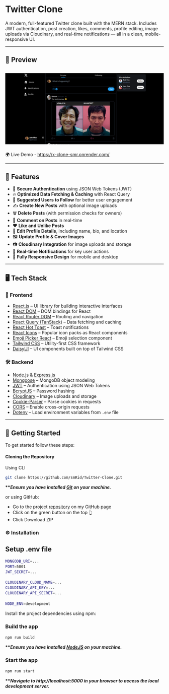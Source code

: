 # Twitter Clone 

A modern, full-featured Twitter clone built with the MERN stack. Includes JWT authentication, post creation, likes, comments, profile editing, image uploads via Cloudinary, and real-time notifications — all in a clean, mobile-responsive UI.

---


## 🔗 Preview

![Dashboard Preview](frontend/public/preview.png) 
--
🌍 Live Demo - https://x-clone-smr.onrender.com/

---

## 🚀 Features

- 🔐 **Secure Authentication** using JSON Web Tokens (JWT)
- 🔥 **Optimized Data Fetching & Caching** with React Query
- 👥 **Suggested Users to Follow** for better user engagement
- ✍️ **Create New Posts** with optional image uploads
- 🗑️ **Delete Posts** (with permission checks for owners)
- 💬 **Comment on Posts** in real-time
- ❤️ **Like and Unlike Posts**
- 📝 **Edit Profile Details**, including name, bio, and location
- 🖼️ **Update Profile & Cover Images**
- 📷 **Cloudinary Integration** for image uploads and storage
- 🔔 **Real-time Notifications** for key user actions
- 📱 **Fully Responsive Design** for mobile and desktop

---

## 🖥️ Tech Stack

### 🚀 Frontend

- [React.js](https://react.dev/) – UI library for building interactive interfaces
- [React DOM](https://react.dev/) – DOM bindings for React
- [React Router DOM](https://reactrouter.com/) – Routing and navigation
- [React Query (TanStack)](https://tanstack.com/query/latest) – Data fetching and caching
- [React Hot Toast](https://react-hot-toast.com/) – Toast notifications
- [React Icons](https://react-icons.github.io/react-icons/) – Popular icon packs as React components
- [Emoji Picker React](https://github.com/ealush/emoji-picker-react) – Emoji selection component
- [Tailwind CSS](https://tailwindcss.com/) – Utility-first CSS framework
- [DaisyUI](https://daisyui.com/) – UI components built on top of Tailwind CSS

### 🛠 Backend

- [Node.js](https://nodejs.org/) & [Express.js](https://expressjs.com/)
- [Mongoose](https://mongoosejs.com/) – MongoDB object modeling
- [JWT](https://jwt.io/) – Authentication using JSON Web Tokens
- [BcryptJS](https://github.com/dcodeIO/bcrypt.js) – Password hashing
- [Cloudinary](https://cloudinary.com/) – Image uploads and storage
- [Cookie-Parser](https://github.com/expressjs/cookie-parser) – Parse cookies in requests
- [CORS](https://github.com/expressjs/cors) – Enable cross-origin requests
- [Dotenv](https://github.com/motdotla/dotenv) – Load environment variables from `.env` file

---





## <a name="getting-started">🚀 Getting Started</a>

To get started follow these steps:

#### Cloning the Repository

Using CLI

```bash
git clone https://github.com/smRid/Twitter-Clone.git
```

**\*\*_Ensure you have installed [Git](https://git-scm.com) on your machine._**

or using GitHub:

-   Go to the project [repository](https://github.com/smRid/Twitter-Clone) on my GitHub page
-   Click on the green button on the top 👆
-   Click Download ZIP


### ⚙️ Installation


## Setup .env file
```bash
MONGODB_URI=...
PORT=5001
JWT_SECRET=...

CLOUDINARY_CLOUD_NAME=...
CLOUDINARY_API_KEY=...
CLOUDINARY_API_SECRET=...

NODE_ENV=development
```

Install the project dependencies using npm:

### Build the app

```bash
npm run build
```

**\*\*_Ensure you have installed [NodeJS](https://nodejs.org/en) on your machine._**

### Start the app

```bash
npm run start
```

**\*\*_Navigate to http://localhost:5000 in your browser to access the local development server._**
